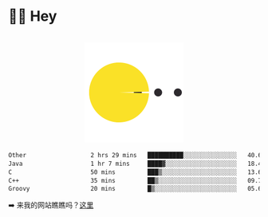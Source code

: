 
# 👋🏻 Hey
<div align="center">
	<br>
	<img src="https://raw.githubusercontent.com/Aniket965/Aniket965/master/pacman.svg?sanitize=true" width="200" height="200">
	<br>
</div>

<!--START_SECTION:waka-->

```txt
Other                  2 hrs 29 mins   ██████████░░░░░░░░░░░░░░░   40.62 %
Java                   1 hr 7 mins     ████▓░░░░░░░░░░░░░░░░░░░░   18.49 %
C                      50 mins         ███▒░░░░░░░░░░░░░░░░░░░░░   13.66 %
C++                    35 mins         ██▒░░░░░░░░░░░░░░░░░░░░░░   09.76 %
Groovy                 20 mins         █▒░░░░░░░░░░░░░░░░░░░░░░░   05.61 %
```

<!--END_SECTION:waka-->

 ➡️  来我的网站瞧瞧吗？[这里](https://www.shaolongfei.com)
